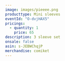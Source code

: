 ```yaml
---
image: images/pieeee.png
producttype: Mini sleeves
eventId: "O-dvjHAX5"
pricings:
  - quantity: 1
    price: 65
description: 3 sleeve set
onsale: false
asin: s-JEBWChqjP
merchandise: comiket
---
```

